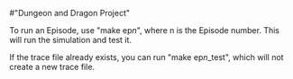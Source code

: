 #"Dungeon and Dragon Project"

To run an Episode, use "make ep*n*", where n is the Episode number. This will run the simulation and test it.

If the trace file already exists, you can run "make ep*n*_test", which will not create a new trace file.
